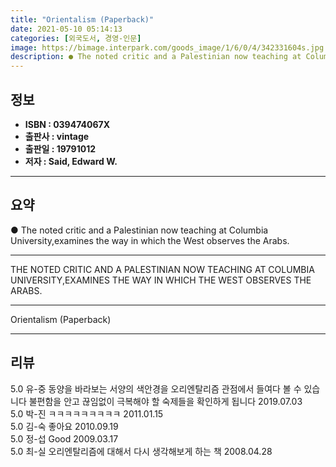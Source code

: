 ```yaml
---
title: "Orientalism (Paperback)"
date: 2021-05-10 05:14:13
categories: [외국도서, 경영-인문]
image: https://bimage.interpark.com/goods_image/1/6/0/4/342331604s.jpg
description: ● The noted critic and a Palestinian now teaching at Columbia University,examines the way in which the West observes the Arabs.
---
```


## **정보**

- **ISBN : 039474067X**
- **출판사 : vintage**
- **출판일 : 19791012**
- **저자 : Said, Edward W.**

------



## **요약**

●  The noted critic and a Palestinian now teaching at Columbia University,examines the way in which the West observes the Arabs.

------

THE NOTED CRITIC AND A PALESTINIAN NOW TEACHING AT COLUMBIA UNIVERSITY,EXAMINES THE WAY IN WHICH THE WEST OBSERVES THE ARABS.

------


Orientalism (Paperback) 

------


## **리뷰** 

5.0 유-중 동양을 바라보는 서양의 색안경을 오리엔탈리즘 관점에서 들여다 볼 수 있습니다 불편함을 안고 끊임없이 극복해야 할 숙제들을 확인하게 됩니다 2019.07.03 <br/>5.0 박-진 ㅋㅋㅋㅋㅋㅋㅋㅋㅋ 2011.01.15 <br/>5.0 김-숙 좋아요 2010.09.19 <br/>5.0 정-섭 Good 2009.03.17 <br/>5.0 최-실 오리엔탈리즘에 대해서 다시 생각해보게 하는 책 2008.04.28 <br/>